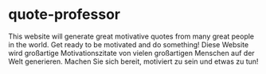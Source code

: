# quote-professor
This website will generate great motivative quotes from many great people in the world. Get ready to be motivated and do something!
Diese Website wird großartige Motivationszitate von vielen großartigen Menschen auf der Welt generieren. Machen Sie sich bereit, motiviert zu sein und etwas zu tun!
